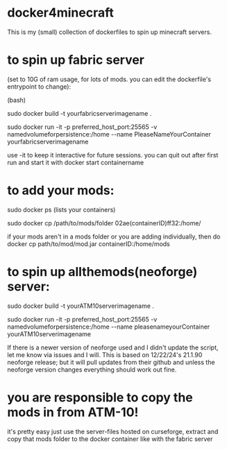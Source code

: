 # docker4minecraft
This is my (small) collection of dockerfiles to spin up minecraft servers.

# to spin up fabric server 
(set to 10G of ram usage, for lots of mods. you can edit the dockerfile's entrypoint to change):


(bash)

sudo docker build -t yourfabricserverimagename .

sudo docker run -it -p preferred_host_port:25565 -v namedvolumeforpersistence:/home --name PleaseNameYourContainer yourfabricserverimagename

use -it to keep it interactive for future sessions. you can quit out after first run and start it with docker start containername

# to add your mods:


sudo docker ps (lists your containers)

sudo docker cp /path/to/mods/folder 02ae(containerID)ff32:/home/

if your mods aren't in a mods folder or you are adding individually, then do docker cp path/to/mod/mod.jar containerID:/home/mods

# to spin up allthemods(neoforge) server:


sudo docker build -t yourATM10serverimagename .

sudo docker run -it -p preferred_host_port:25565 -v namedvolumeforpersistence:/home --name pleasenameyourContainer yourATM10serverimagename

If there is a newer version of neoforge used and I didn't update the script, let me know via issues and I will.
This is based on 12/22/24's 21.1.90 neoforge release; but it will pull updates from their github and unless the neoforge 
version changes everything should work out fine.
# you are responsible to copy the mods in from ATM-10! 
it's pretty easy just use the server-files hosted on curseforge, extract and copy that mods folder to the docker container like with the fabric server
